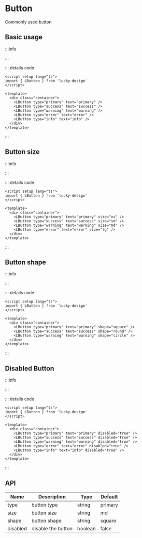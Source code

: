 # Button

<script setup>
// import Basic from '../examples/button/basic.vue'
// import Size from '../examples/button/size.vue'
// import Shape from '../examples/button/shape.vue'
// import Disabled from '../examples/button/disabled.vue'
</script>

Commonly used button

## Basic usage

:::info

<Basic />

:::

::: details code

```vue
<script setup lang="ts">
import { LButton } from 'lucky-design'
</script>

<template>
  <div class="container">
    <LButton type="primary" text="primary" />
    <LButton type="success" text="success" />
    <LButton type="warning" text="warning" />
    <LButton type="error" text="error" />
    <LButton type="info" text="info" />
  </div>
</template>
```

:::

## Button size

:::info

<Size />

:::

::: details code
```vue
<script setup lang="ts">
import { LButton } from 'lucky-design'
</script>

<template>
  <div class="container">
    <LButton type="primary" text="primary" size="xs" />
    <LButton type="success" text="success" size="sm" />
    <LButton type="warning" text="warning" size="md" />
    <LButton type="error" text="error" size="lg" />
  </div>
</template>
```
:::

## Button shape

:::info

<Shape />

:::

::: details code
```vue
<script setup lang="ts">
import { LButton } from 'lucky-design'
</script>

<template>
  <div class="container">
    <LButton type="primary" text="primary" shape="square" />
    <LButton type="success" text="success" shape="round" />
    <LButton type="warning" text="warning" shape="circle" />
  </div>
</template>
```
:::

## Disabled Button

:::info

<Disabled />

:::

::: details code
```vue
<script setup lang="ts">
import { LButton } from 'lucky-design'
</script>

<template>
  <div class="container">
    <LButton type="primary" text="primary" disabled="true" />
    <LButton type="success" text="success" disabled="true" />
    <LButton type="warning" text="warning" disabled="true" />
    <LButton type="error" text="error" disabled="true" />
    <LButton type="info" text="info" disabled="true" />
  </div>
</template>
```
:::

## API

| Name     | Description        | Type    | Default |
| -------- | ------------------ | ------- | ------- |
| type     | button type        | string  | primary |
| size     | button size        | string  | md      |
| shape    | button shape       | string  | square  |
| disabled | disable the button | boolean | false   |
